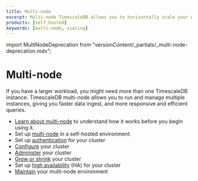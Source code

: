 ```yaml
---
title: Multi-node
excerpt: Multi-node TimescaleDB allows you to horizontally scale your database
products: [self_hosted]
keywords: [multi-node, scaling]
---
```


import MultiNodeDeprecation from "versionContent/_partials/_multi-node-deprecation.mdx";

<MultiNodeDeprecation />

# Multi-node

If you have a larger workload, you might need more than one TimescaleDB
instance. TimescaleDB multi-node allows you to run and manage multiple instances,
giving you faster data ingest, and more responsive and efficient queries.

*   [Learn about multi-node][about-multi-node] to understand how it works
    before you begin using it.
*   Set up [multi-node][setup-selfhosted] in a self-hosted environment.
*   Set up [authentication][multi-node-auth] for your cluster
*   [Configure][multi-node-config] your cluster
*   [Administer][multi-node-administration] your cluster
*   [Grow or shrink][multi-node-grow-shrink] your cluster
*   Set up [high availability][multi-node-ha] (HA) for your cluster
*   [Maintain][multi-node-maintenance] your multi-node environment

[about-multi-node]: /self-hosted/:currentVersion:/multinode-timescaledb/about-multinode/
[multi-node-administration]: /self-hosted/:currentVersion:/multinode-timescaledb/multinode-administration/
[multi-node-auth]: /self-hosted/:currentVersion:/multinode-timescaledb/multinode-auth/
[multi-node-config]: /self-hosted/:currentVersion:/multinode-timescaledb/multinode-config/
[multi-node-grow-shrink]: /self-hosted/:currentVersion:/multinode-timescaledb/multinode-grow-shrink/
[multi-node-ha]: /self-hosted/:currentVersion:/multinode-timescaledb/multinode-ha/
[multi-node-maintenance]: /self-hosted/:currentVersion:/multinode-timescaledb/multinode-maintenance/
[setup-selfhosted]: /self-hosted/:currentVersion:/multinode-timescaledb/multinode-setup/
